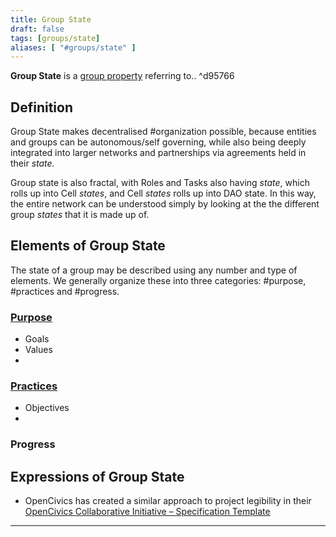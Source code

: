 ```yaml
---
title: Group State
draft: false
tags: [groups/state]
aliases: [ "#groups/state" ]
---
```


**Group State** is a [group property](tags/groups/index.md#^6009b0) referring to.. ^d95766

## Definition

Group State makes decentralised #organization possible, because entities and groups can be autonomous/self governing, while also being deeply integrated into larger networks and partnerships via agreements held in their _state._

Group state is also fractal, with Roles and Tasks also having _state_, which rolls up into Cell _states_, and Cell _states_ rolls up into DAO state. In this way, the entire network can be understood simply by looking at the the different group _states_ that it is made up of.

## Elements of Group State

The state of a group may be described using any number and type of elements. We generally organize these into three categories: #purpose, #practices and #progress.

### [Purpose](notes/dao-primitives/Purpose)

- Goals
- Values
- 

### [Practices](notes/dao-primitives/Practices)

- Objectives
- 

### Progress



## Expressions of Group State

- OpenCivics has created a similar approach to project legibility in their [OpenCivics Collaborative Initiative – Specification Template](library/OpenCivics%20Collaborative%20Initiative%20–%20Specification%20Template.md)

---
